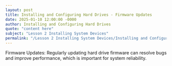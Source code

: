 ```yaml
---
layout: post
title: Installing and Configuring Hard Drives - Firmware Updates
date: 2025-01-10 12:00:00 -0000
author: Installing and Configuring Hard Drives
quote: "content here"
subject: "Lesson 2 Installing System Devices"
permalink: "/Lesson 2 Installing System Devices/Installing and Configuring Hard Drives/Installing and Configuring Hard Drives - Firmware Updates"
---
```


Firmware Updates: Regularly updating hard drive firmware can resolve bugs and improve performance, which is important for system reliability.
